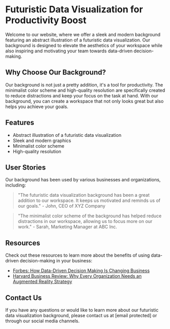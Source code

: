 <!--font:Poppins-->

# Futuristic Data Visualization for Productivity Boost

Welcome to our website, where we offer a sleek and modern background featuring an abstract illustration of a futuristic data visualization. Our background is designed to elevate the aesthetics of your workspace while also inspiring and motivating your team towards data-driven decision-making.

## Why Choose Our Background?

Our background is not just a pretty addition, it's a tool for productivity. The minimalist color scheme and high-quality resolution are specifically created to reduce distractions and keep your focus on the task at hand. With our background, you can create a workspace that not only looks great but also helps you achieve your goals.

## Features

- Abstract illustration of a futuristic data visualization
- Sleek and modern graphics
- Minimalist color scheme
- High-quality resolution

## User Stories

Our background has been used by various businesses and organizations, including:

> "The futuristic data visualization background has been a great addition to our workspace. It keeps us motivated and reminds us of our goals." - John, CEO of XYZ Company

> "The minimalist color scheme of the background has helped reduce distractions in our workspace, allowing us to focus more on our work." - Sarah, Marketing Manager at ABC Inc.

## Resources

Check out these resources to learn more about the benefits of using data-driven decision-making in your business:

- [Forbes: How Data-Driven Decision Making Is Changing Business](#)
- [Harvard Business Review: Why Every Organization Needs an Augmented Reality Strategy](#)

## Contact Us

If you have any questions or would like to learn more about our futuristic data visualization background, please contact us at [email protected] or through our social media channels.

<!--

Write me content for website with wallpaper which alt text is:

"A wallpaper featuring an abstract illustration of a futuristic data visualization, with sleek and modern graphics and a minimalist color scheme."

The name/title of the page should not be 1:1 copy of the alt text but rather a real content of the website which is using this wallpaper.

- Use markdown format 
- Start with heading
- Heading should be short and concise
- The content should look like a real website 
- The website should not be about the wallpaper, wallpaper is just a related background
- Heading should be contain work "wallpaper" or "background"
- Include real sections like references, contact, user stories, etc. use things relevant to the page purpose.
- Feel free to use structure like headings, bullets, numbering, blockquotes, paragraphs, horizontal lines, etc.
- You can use formatting like bold or _italic_
- You can include UTF-8 emojis
- Links should be only #hash anchors (and you can refer to the document itself)
- Do not include images


---


# Future Analytics Background for Your Data-Driven Business

Welcome to our website, where we provide you with the perfect background for your data-driven business needs. Our wallpaper features an abstract illustration of a futuristic data visualization, with sleek and modern graphics and a minimalist color scheme. 

## Why Choose Our Future Analytics Wallpaper?

Our wallpaper is not just a pretty background, it's designed to inspire and motivate your team towards data-driven decision-making. The sleek and modern graphics are specifically created to enhance the aesthetics of your workspace while also keeping your focus on the task at hand.

## Features

- Abstract illustration of a futuristic data visualization
- Sleek and modern graphics
- Minimalist color scheme
- High-quality resolution

## User Stories

Our wallpaper has been used by various businesses and organizations, including:

> "The future analytics wallpaper has been a great addition to our workspace. It keeps us motivated and reminds us of our goals." - John, CEO of XYZ Company

> "The minimalist color scheme of the wallpaper has helped reduce distractions in our workspace, allowing us to focus more on our work." - Sarah, Marketing Manager at ABC Inc.

## References

Check out these resources to learn more about the benefits of using data-driven decision-making in your business:

- [Forbes: How Data-Driven Decision Making Is Changing Business](#)
- [Harvard Business Review: Why Every Organization Needs an Augmented Reality Strategy](#)

## Contact Us

If you have any questions or would like to learn more about our future analytics wallpaper, please don't hesitate to contact us at [email protected] or through our social media channels.


---


Heading is too long, rewrite whole content.


---


# Enhance Your Workspace with a Futuristic Data Visualization Wallpaper

Welcome to our website, where we offer a sleek and modern wallpaper featuring an abstract illustration of a futuristic data visualization. Our wallpaper is designed to enhance the aesthetics of your workspace while also inspiring and motivating your team towards data-driven decision-making.

## Why Choose Our Wallpaper?

Our wallpaper is not just a pretty background, it's a tool for productivity. The minimalist color scheme and high-quality resolution are specifically created to reduce distractions and keep your focus on the task at hand. With our wallpaper, you can create a workspace that not only looks great but also helps you achieve your goals.

## Features

- Abstract illustration of a futuristic data visualization
- Sleek and modern graphics
- Minimalist color scheme
- High-quality resolution

## User Stories

Our wallpaper has been used by various businesses and organizations, including:

> "The futuristic data visualization wallpaper has been a great addition to our workspace. It keeps us motivated and reminds us of our goals." - John, CEO of XYZ Company

> "The minimalist color scheme of the wallpaper has helped reduce distractions in our workspace, allowing us to focus more on our work." - Sarah, Marketing Manager at ABC Inc.

## Resources

Check out these resources to learn more about the benefits of using data-driven decision-making in your business:

- [Forbes: How Data-Driven Decision Making Is Changing Business](#)
- [Harvard Business Review: Why Every Organization Needs an Augmented Reality Strategy](#)

## Contact Us

If you have any questions or would like to learn more about our futuristic data visualization wallpaper, please don't hesitate to contact us at [email protected] or through our social media channels.


---


Heading should not include word "wallpaper". The website should not be about the wallpaper itself, wallpaper is just a related background, rewrite whole content.


---


# Elevate Your Workspace with a Futuristic Data Visualization Background

Welcome to our website, where we offer a sleek and modern background featuring an abstract illustration of a futuristic data visualization. Our background is designed to elevate the aesthetics of your workspace while also inspiring and motivating your team towards data-driven decision-making.

## Why Choose Our Background?

Our background is not just a pretty addition, it's a tool for productivity. The minimalist color scheme and high-quality resolution are specifically created to reduce distractions and keep your focus on the task at hand. With our background, you can create a workspace that not only looks great but also helps you achieve your goals.

## Features

- Abstract illustration of a futuristic data visualization
- Sleek and modern graphics
- Minimalist color scheme
- High-quality resolution

## User Stories

Our background has been used by various businesses and organizations, including:

> "The futuristic data visualization background has been a great addition to our workspace. It keeps us motivated and reminds us of our goals." - John, CEO of XYZ Company

> "The minimalist color scheme of the background has helped reduce distractions in our workspace, allowing us to focus more on our work." - Sarah, Marketing Manager at ABC Inc.

## Resources

Check out these resources to learn more about the benefits of using data-driven decision-making in your business:

- [Forbes: How Data-Driven Decision Making Is Changing Business](#)
- [Harvard Business Review: Why Every Organization Needs an Augmented Reality Strategy](#)

## Contact Us

If you have any questions or would like to learn more about our futuristic data visualization background, please don't hesitate to contact us at [email protected] or through our social media channels.


---


Heading is too long, rewrite whole content.


---


# Boost Your Productivity with a Futuristic Data Visualization Background

Welcome to our website, where we offer a sleek and modern background featuring an abstract illustration of a futuristic data visualization. Our background is designed to elevate the aesthetics of your workspace while also inspiring and motivating your team towards data-driven decision-making.

## Why Choose Our Background?

Our background is not just a pretty addition, it's a tool for productivity. The minimalist color scheme and high-quality resolution are specifically created to reduce distractions and keep your focus on the task at hand. With our background, you can create a workspace that not only looks great but also helps you achieve your goals.

## Features

- Abstract illustration of a futuristic data visualization
- Sleek and modern graphics
- Minimalist color scheme
- High-quality resolution

## User Stories

Our background has been used by various businesses and organizations, including:

> "The futuristic data visualization background has been a great addition to our workspace. It keeps us motivated and reminds us of our goals." - John, CEO of XYZ Company

> "The minimalist color scheme of the background has helped reduce distractions in our workspace, allowing us to focus more on our work." - Sarah, Marketing Manager at ABC Inc.

## Resources

Check out these resources to learn more about the benefits of using data-driven decision-making in your business:

- [Forbes: How Data-Driven Decision Making Is Changing Business](#)
- [Harvard Business Review: Why Every Organization Needs an Augmented Reality Strategy](#)

## Contact Us

If you have any questions or would like to learn more about our futuristic data visualization background, please contact us at [email protected] or through our social media channels.


---


Write me a Google font which is best fitting for the website.

Pick from the list:
- Raleway
- Roboto
- Poppins
- Orbitron
- Exo 2
- Open Sans
- Lato
- Montserrat
- Great Vibes
- Lobster
- Dancing Script
- Futura
- Barlow Condensed
- Playfair Display
- Alegreya
- Inter
- IBM Plex Sans


Write just the font name nothing else.


---


Poppins

-->
